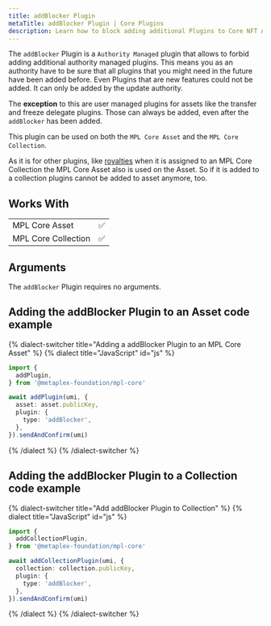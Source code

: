 ```yaml
---
title: addBlocker Plugin
metaTitle: addBlocker Plugin | Core Plugins
description: Learn how to block adding additional Plugins to Core NFT Assets and Collections using Metaplex Core packages.
---
```


The `addBlocker` Plugin is a `Authority Managed` plugin that allows to forbid adding additional authority managed plugins. This means you as an authority have to be sure that all plugins that you might need in the future have been added before. Even Plugins that are new features could not be added. It can only be added by the update authority.

The **exception** to this are user managed plugins for assets like the transfer and freeze delegate plugins. Those can always be added, even after the `addBlocker` has been added.

This plugin can be used on both the `MPL Core Asset` and the `MPL Core Collection`.

As it is for other plugins, like [royalties](/core/plugins/royalties) when it is assigned to an MPL Core Collection the MPL Core Asset also is used on the Asset. So if it is added to a collection plugins cannot be added to asset anymore, too.

## Works With

|                     |     |
| ------------------- | --- |
| MPL Core Asset      | ✅  |
| MPL Core Collection | ✅  |

## Arguments

The `addBlocker` Plugin requires no arguments.

## Adding the addBlocker Plugin to an Asset code example

{% dialect-switcher title="Adding a addBlocker Plugin to an MPL Core Asset" %}
{% dialect title="JavaScript" id="js" %}

```ts
import {
  addPlugin,
} from '@metaplex-foundation/mpl-core'

await addPlugin(umi, {
  asset: asset.publicKey,
  plugin: {
    type: 'addBlocker',
  },
}).sendAndConfirm(umi)
```

{% /dialect %}
{% /dialect-switcher %}

## Adding the addBlocker Plugin to a Collection code example

{% dialect-switcher title="Add addBlocker Plugin to Collection" %}
{% dialect title="JavaScript" id="js" %}

```ts
import {
  addCollectionPlugin,
} from '@metaplex-foundation/mpl-core'

await addCollectionPlugin(umi, {
  collection: collection.publicKey,
  plugin: {
    type: 'addBlocker',
  },
}).sendAndConfirm(umi)
```

{% /dialect %}
{% /dialect-switcher %}
